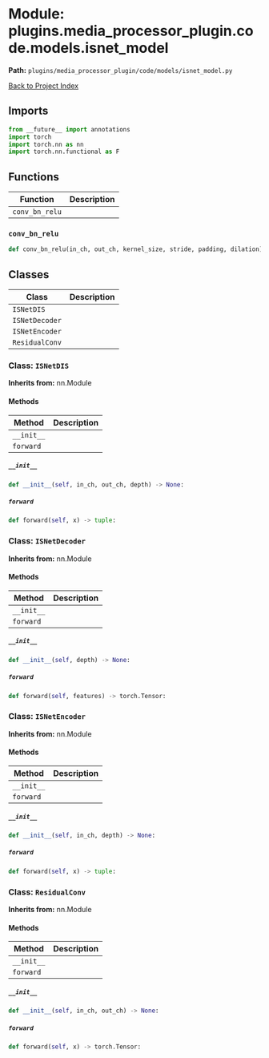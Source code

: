 # Module: plugins.media_processor_plugin.code.models.isnet_model

**Path:** `plugins/media_processor_plugin/code/models/isnet_model.py`

[Back to Project Index](../../../../../index.md)

## Imports
```python
from __future__ import annotations
import torch
import torch.nn as nn
import torch.nn.functional as F
```

## Functions

| Function | Description |
| --- | --- |
| `conv_bn_relu` |  |

### `conv_bn_relu`
```python
def conv_bn_relu(in_ch, out_ch, kernel_size, stride, padding, dilation) -> nn.Sequential:
```

## Classes

| Class | Description |
| --- | --- |
| `ISNetDIS` |  |
| `ISNetDecoder` |  |
| `ISNetEncoder` |  |
| `ResidualConv` |  |

### Class: `ISNetDIS`
**Inherits from:** nn.Module

#### Methods

| Method | Description |
| --- | --- |
| `__init__` |  |
| `forward` |  |

##### `__init__`
```python
def __init__(self, in_ch, out_ch, depth) -> None:
```

##### `forward`
```python
def forward(self, x) -> tuple:
```

### Class: `ISNetDecoder`
**Inherits from:** nn.Module

#### Methods

| Method | Description |
| --- | --- |
| `__init__` |  |
| `forward` |  |

##### `__init__`
```python
def __init__(self, depth) -> None:
```

##### `forward`
```python
def forward(self, features) -> torch.Tensor:
```

### Class: `ISNetEncoder`
**Inherits from:** nn.Module

#### Methods

| Method | Description |
| --- | --- |
| `__init__` |  |
| `forward` |  |

##### `__init__`
```python
def __init__(self, in_ch, depth) -> None:
```

##### `forward`
```python
def forward(self, x) -> tuple:
```

### Class: `ResidualConv`
**Inherits from:** nn.Module

#### Methods

| Method | Description |
| --- | --- |
| `__init__` |  |
| `forward` |  |

##### `__init__`
```python
def __init__(self, in_ch, out_ch) -> None:
```

##### `forward`
```python
def forward(self, x) -> torch.Tensor:
```
